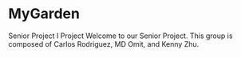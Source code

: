 # MyGarden
Senior Project I Project
Welcome to our Senior Project. This group is composed of Carlos Rodriguez, MD Omit, and Kenny Zhu.
